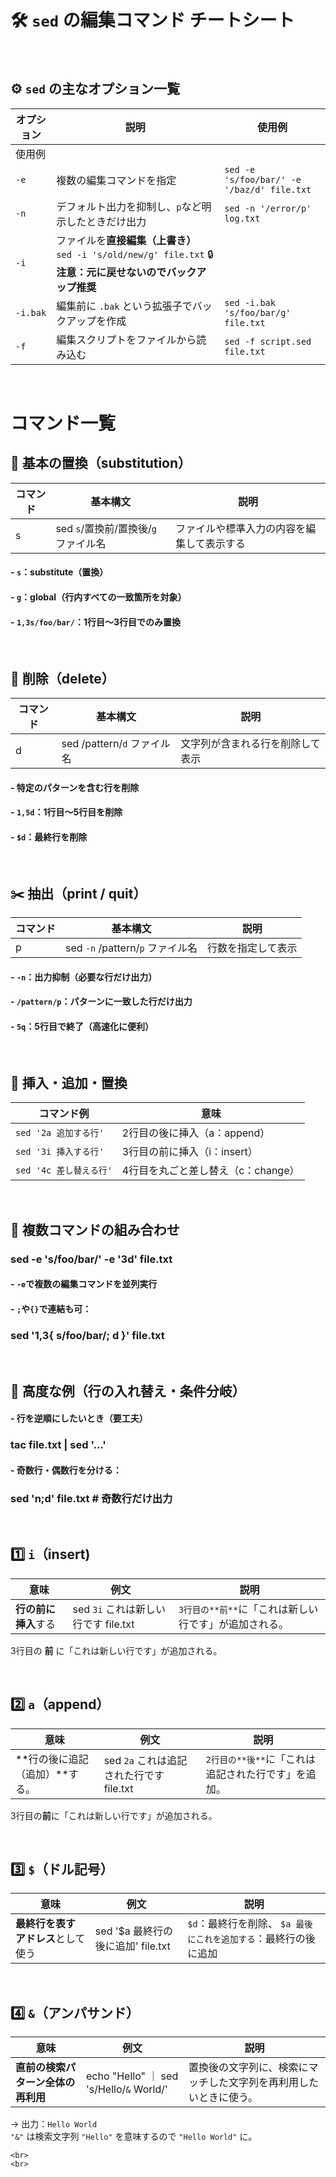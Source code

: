 # 🛠️ `sed` の編集コマンド チートシート

<br>


## ⚙️ `sed` の主なオプション一覧

| オプション | 説明 | 使用例 |
|---|---|---|
| 使用例 | 
| `-e` | 複数の編集コマンドを指定 | `sed -e 's/foo/bar/' -e '/baz/d' file.txt` |
| `-n` | デフォルト出力を抑制し、`p`など明示したときだけ出力 | `sed -n '/error/p' log.txt` |
| `-i` |ファイルを**直接編集（上書き）**  `sed -i 's/old/new/g' file.txt`  🔒 **注意：元に戻せないのでバックアップ推奨** |
| `-i.bak` | 編集前に `.bak` という拡張子でバックアップを作成 | `sed -i.bak 's/foo/bar/g' file.txt` |
| `-f` | 編集スクリプトをファイルから読み込む | `sed -f script.sed file.txt` |


<br>

# コマンド一覧

## 🎯 基本の置換（substitution）

| コマンド | 基本構文 | 説明 |
|--|--|--|
| s | sed `s`/置換前/置換後/`g` ファイル名 | ファイルや標準入力の内容を編集して表示する |


#### -   `s`：substitute（置換）
#### -   `g`：global（行内すべての一致箇所を対象）
#### -   `1,3s/foo/bar/`：1行目～3行目でのみ置換


<br>



## 🧹 削除（delete）


| コマンド | 基本構文 | 説明 |
|--|--|--|
| d | sed /pattern/`d` ファイル名 | 文字列が含まれる行を削除して表示 |


#### -   特定のパターンを含む行を削除
#### -   `1,5d`：1行目～5行目を削除
#### -   `$d`：最終行を削除


<br>


## ✂️ 抽出（print / quit）

| コマンド | 基本構文 | 説明 |
|--|--|---|
| p | sed `-n` /pattern/`p` ファイル名 | 行数を指定して表示 |

#### -   `-n`：出力抑制（必要な行だけ出力）
#### -   `/pattern/p`：パターンに一致した行だけ出力
#### -   `5q`：5行目で終了（高速化に便利）


<br>



## 🧬 挿入・追加・置換

| コマンド例 | 意味 |
|---|---|
| `sed '2a 追加する行'` | 2行目の後に挿入（a：append） |
| `sed '3i 挿入する行'` | 3行目の前に挿入（i：insert） |
| `sed '4c 差し替える行'` | 4行目を丸ごと差し替え（c：change）|


<br>



## 🔄 複数コマンドの組み合わせ

### sed -e 's/foo/bar/' -e '3d' file.txt

#### -   `-e`で複数の編集コマンドを並列実行
#### -   `;`や`{}`で連結も可：

### sed '1,3{ s/foo/bar/; d }' file.txt


<br>


## 📌 高度な例（行の入れ替え・条件分岐）

#### -   行を逆順にしたいとき（要工夫）

### tac file.txt | sed '...'

#### -   奇数行・偶数行を分ける：

### sed 'n;d' file.txt # 奇数行だけ出力

<br>

## 1️⃣ `i`（insert)


| 意味 | 例文 | 説明 |  
|--|--|--|
| **行の前に挿入**する | sed `3i` これは新しい行です file.txt | `3行目の**前**`に「これは新しい行です」が追加される。 |

 3行目の **前** に「これは新しい行です」が追加される。


<br>


## 2️⃣ `a`（append）

| 意味 | 例文 | 説明 |  
|--|--|--|
| **行の後に追記（追加）**する。 | sed `2a` これは追記された行です file.txt | `2行目の**後**`に「これは追記された行です」を追加。 |

 3行目の**前**に「これは新しい行です」が追加される。


<br>


## 3️⃣ `$`（ドル記号）

| 意味 | 例文 | 説明 |  
|--|--|--|
| **最終行を表すアドレス**として使う |  sed '$a 最終行の後に追加' file.txt | `$d`：最終行を削除、  `$a 最後にこれを追加する`：最終行の後に追加 |



<br>


## 4️⃣ `&`（アンパサンド）

| 意味 | 例文 | 説明 |  
|--|--|--|
| **直前の検索パターン全体の再利用** | echo "Hello" ｜ sed 's/Hello/`&` World/' |  置換後の文字列に、検索にマッチした文字列を再利用したいときに使う。 |


   → 出力：`Hello World`  
    `"&"` は検索文字列 `"Hello"` を意味するので `"Hello World"` に。

    <br>
    <br>
